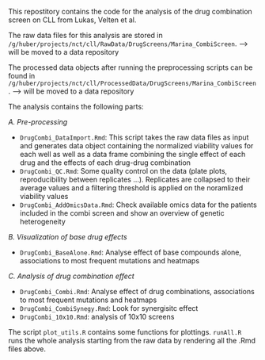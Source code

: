 This repostitory contains the code for the analysis of the drug combination screen on CLL from Lukas, Velten et al.

The raw data files for this analysis are stored in `/g/huber/projects/nct/cll/RawData/DrugScreens/Marina_CombiScreen`. --> will be moved to a data repository

The processed data objects after running the preprocessing scripts can be found in `/g/huber/projects/nct/cll/ProcessedData/DrugScreens/Marina_CombiScreen`. --> will be moved to a data repository

The analysis contains the following parts:

*A. Pre-processing*
- `DrugCombi_DataImport.Rmd`: This script takes the raw data files as input and generates data object containing the normalized viability values for each well as well as a data frame combining the single effect of each drug and the effects of each drug-drug combination
- `DrugCombi_QC.Rmd`: Some quality control on the data (plate plots, reproducibility between replicates ...). Replicates are collapsed to their average values and a filtering threshold is applied on the noramlized viability values
- `DrugCombi_AddOmicsData.Rmd`: Check available omics data for the patients included in the combi screen and show an overview of genetic heterogeneity

*B. Visualization of base drug effects*
- `DrugCombi_BaseAlone.Rmd`: Analyse effect of base compounds alone, associations to most frequent mutations and heatmaps

*C. Analysis of drug combination effect*
- `DrugCombi_Combi.Rmd`: Analyse effect of drug combinations, associations to most frequent mutations and heatmaps
- `DrugCombi_CombiSynegy.Rmd`: Look for synergisitc effect
- `DrugCombi_10x10.Rmd`: analysis of 10x10 screens

The script `plot_utils.R` contains some functions for plottings. `runAll.R` runs the whole analysis starting from the raw data by rendering all the .Rmd files above.
